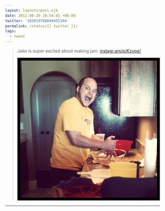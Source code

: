```yaml
---
layout: layouts/post.njk
date: 2011-08-20 20:54:03 +00:00
twitter: '105019788849455104'
permalink: /status/{{ twitter }}/
tags: 
  - tweet
---
```


> Jake is super excited about making jam. [instagr.am/p/Kzvpe/](http://instagr.am/p/Kzvpe/)
> 
> ![Jake screaming while stirring jam](/img/_insta/10723696_873814166014934_1797826587_n.jpg)

---
